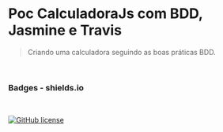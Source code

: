 # Poc CalculadoraJs com BDD, Jasmine e Travis

> Criando uma calculadora seguindo as boas práticas BDD.

<br>

<!-- Badges # https://shields.io/ -->

### Badges - shields.io

<br>

[![GitHub license][license-image]][license-url]

<!-- Markdown link & images -->

[shields.io]: https://shields.io/
[license-image]: https://img.shields.io/github/license/martins86/poc-calculadora-js
[license-url]: https://github.com/martins86/poc-calculadora-js/blob/master/LICENSE
